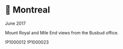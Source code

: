 # 🌳 Montreal
June 2017

Mount Royal and Mile End views from the Busbud office.

!P1000012
!P1000023

